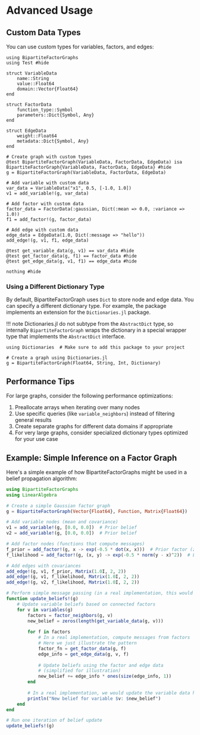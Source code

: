 # Advanced Usage

## Custom Data Types

You can use custom types for variables, factors, and edges:

```@example advanced
using BipartiteFactorGraphs
using Test #hide

struct VariableData
    name::String
    value::Float64
    domain::Vector{Float64}
end

struct FactorData
    function_type::Symbol
    parameters::Dict{Symbol, Any}
end

struct EdgeData
    weight::Float64
    metadata::Dict{Symbol, Any}
end

# Create graph with custom types
@test BipartiteFactorGraph(VariableData, FactorData, EdgeData) isa BipartiteFactorGraph{VariableData, FactorData, EdgeData} #hide
g = BipartiteFactorGraph(VariableData, FactorData, EdgeData)
```

```@example advanced
# Add variable with custom data
var_data = VariableData("x1", 0.5, [-1.0, 1.0])
v1 = add_variable!(g, var_data)

# Add factor with custom data
factor_data = FactorData(:gaussian, Dict(:mean => 0.0, :variance => 1.0))
f1 = add_factor!(g, factor_data)

# Add edge with custom data
edge_data = EdgeData(1.0, Dict(:message => "hello"))
add_edge!(g, v1, f1, edge_data)

@test get_variable_data(g, v1) == var_data #hide
@test get_factor_data(g, f1) == factor_data #hide
@test get_edge_data(g, v1, f1) == edge_data #hide

nothing #hide
```

### Using a Different Dictionary Type

By default, BipartiteFactorGraph uses `Dict` to store node and edge data. You can specify a different dictionary type. For example, the package implements an extension for the `Dictionaries.jl` package.

!!! note
    Dictionaries.jl do not subtype from the `AbstractDict` type, so internally `BipartiteFactorGraph` wraps the dictionary in a special wrapper type that implements the `AbstractDict` interface.

```@example advanced
using Dictionaries  # Make sure to add this package to your project

# Create a graph using Dictionaries.jl
g = BipartiteFactorGraph(Float64, String, Int, Dictionary)
```

## Performance Tips

For large graphs, consider the following performance optimizations:

1. Preallocate arrays when iterating over many nodes
2. Use specific queries (like `variable_neighbors`) instead of filtering general results
3. Create separate graphs for different data domains if appropriate
4. For very large graphs, consider specialized dictionary types optimized for your use case

## Example: Simple Inference on a Factor Graph

Here's a simple example of how BipartiteFactorGraphs might be used in a belief propagation algorithm:

```julia
using BipartiteFactorGraphs
using LinearAlgebra

# Create a simple Gaussian factor graph
g = BipartiteFactorGraph(Vector{Float64}, Function, Matrix{Float64})

# Add variable nodes (mean and covariance)
v1 = add_variable!(g, [0.0, 0.0])  # Prior belief
v2 = add_variable!(g, [0.0, 0.0])  # Prior belief

# Add factor nodes (functions that compute messages)
f_prior = add_factor!(g, x -> exp(-0.5 * dot(x, x)))  # Prior factor (zero mean, unit covariance)
f_likelihood = add_factor!(g, (x, y) -> exp(-0.5 * norm(y - x)^2))  # Likelihood factor

# Add edges with covariances
add_edge!(g, v1, f_prior, Matrix(1.0I, 2, 2))
add_edge!(g, v1, f_likelihood, Matrix(1.0I, 2, 2))
add_edge!(g, v2, f_likelihood, Matrix(1.0I, 2, 2))

# Perform simple message passing (in a real implementation, this would be more complex)
function update_beliefs!(g)
    # Update variable beliefs based on connected factors
    for v in variables(g)
        factors = factor_neighbors(g, v)
        new_belief = zeros(length(get_variable_data(g, v)))
        
        for f in factors
            # In a real implementation, compute messages from factors
            # Here we just illustrate the pattern
            factor_fn = get_factor_data(g, f)
            edge_info = get_edge_data(g, v, f)
            
            # Update beliefs using the factor and edge data
            # (simplified for illustration)
            new_belief += edge_info * ones(size(edge_info, 1))
        end
        
        # In a real implementation, we would update the variable data here
        println("New belief for variable $v: $new_belief")
    end
end

# Run one iteration of belief update
update_beliefs!(g)
``` 